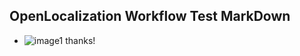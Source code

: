 ## OpenLocalization Workflow Test MarkDown
* ![image1](.\1c94049f-ddf2-4041-8a92-09f12a5407b3.PNG) thanks!

<!--HONumber=Oct16_HO4-->


